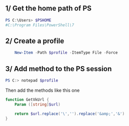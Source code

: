 
## 1/ Get the home path of PS

```ps1
PS C:\Users> $PSHOME
#C:\Program Files\PowerShell\7
```

## 2/ Create a profile
```ps1
	New-Item -Path $profile -ItemType File -Force
```

## 3/ Add method to the PS session

```ps1
PS C:> notepad $profile
```

Then add the methods like this one 

```ps1
function GetVkUrl {
	Param ([string]$url)

	return $url.replace('\','').replace('&amp;','&')
}
```


